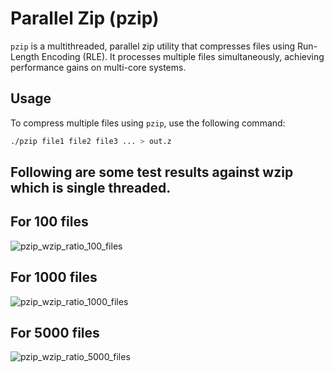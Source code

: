 # Parallel Zip (pzip)

`pzip` is a multithreaded, parallel zip utility that compresses files using Run-Length Encoding (RLE). It processes multiple files simultaneously, achieving performance gains on multi-core systems.

## Usage

To compress multiple files using `pzip`, use the following command:

```bash
./pzip file1 file2 file3 ... > out.z
```
## Following are some test results against wzip which is single threaded.

## For 100 files
![pzip_wzip_ratio_100_files](https://github.com/user-attachments/assets/7d005d15-4803-44b4-a36b-d0ef0dac46a4)

## For 1000 files
![pzip_wzip_ratio_1000_files](https://github.com/user-attachments/assets/43176c89-a80e-4b85-940c-3142db77da3c)

## For 5000 files

![pzip_wzip_ratio_5000_files](https://github.com/user-attachments/assets/cf48d66a-6dd5-49a3-a667-b7c7b00b0b0f)

